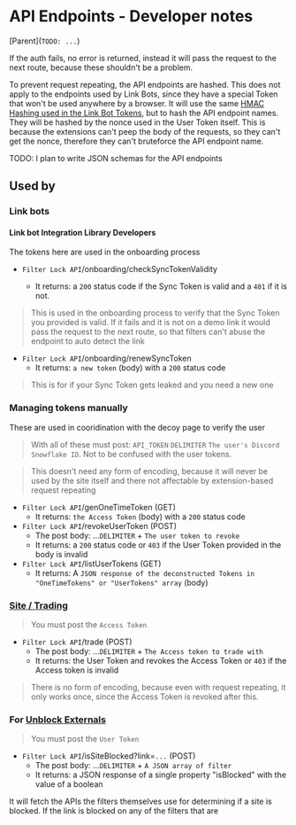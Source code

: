 # API Endpoints - Developer notes

\[Parent](`TODO: ...`)

If the auth fails, no error is returned, instead it will pass the request to the next route, because these shouldn't be a problem.

To prevent request repeating, the API endpoints are hashed. This does not apply to the endpoints used by Link Bots, since they have a special Token that won't be used anywhere by a browser. It will use the same [HMAC Hashing used in the Link Bot Tokens](../../for%20devs/standards/Link%20Bot%20Tokens.md#H), but to hash the API endpoint names. They will be hashed by the nonce used in the User Token itself. This is because the extensions can't peep the body of the requests, so they can't get the nonce, therefore they can't bruteforce the API endpoint name.

TODO: I plan to write JSON schemas for the API endpoints

## Used by

### Link bots

#### Link bot Integration Library Developers

The tokens here are used in the onboarding process

- `Filter Lock API`/onboarding/checkSyncTokenValidity

  - It returns: a `200` status code if the Sync Token is valid and a `401` if it is not.

> This is used in the onboarding process to verify that the Sync Token you provided is valid. If it fails and it is not on a demo link it would pass the request to the next route, so that filters can't abuse the endpoint to auto detect the link

- `Filter Lock API`/onboarding/renewSyncToken
  - It returns: `a new token` (body) with a `200` status code

> This is for if your Sync Token gets leaked and you need a new one

### Managing tokens manually

These are used in cooridination with the decoy page to verify the user

> With all of these must post: `API_TOKEN` `DELIMITER` `The user's Discord Snowflake ID`. Not to be confused with the user tokens.

> This doesn't need any form of encoding, because it will never be used by the site itself and there not affectable by extension-based request repeating

- `Filter Lock API`/genOneTimeToken (GET)
  - It returns: `the Access Token` (body) with a `200` status code
- `Filter Lock API`/revokeUserToken (POST)
  - The post body: ...`DELIMITER` + `The user token to revoke`
  - It returns: a `200` status code or `403` if the User Token provided in the body is invalid
- `Filter Lock API`/listUserTokens (GET)
  - It returns: A `JSON response of the deconstructed Tokens in "OneTimeTokens" or "UserTokens" array` (body)

### [Site / Trading](../standards/Filter%20Lock%20middleware%20functionality%20.md#When-using-the-Access-Token)

> You must post the `Access Token`

- `Filter Lock API`/trade (POST)
  - The post body: ...`DELIMITER` + `The Access token to trade with`
  - It returns: the User Token and revokes the Access Token or `403` if the Access token is invalid

> There is no form of encoding, because even with request repeating, it only works once, since the Access Token is revoked after this.

### For [Unblock Externals](../../modes/Unblock%20Externals.md)

> You must post the `User Token`

- `Filter Lock API`/isSiteBlocked?link=`...` (POST)
  - The post body: ...`DELIMITER` + `A JSON array of filter`
  - It returns: a JSON response of a single property "isBlocked" with the value of a boolean

It will fetch the APIs the filters themselves use for determining if a site is blocked. If the link is blocked on any of the filters that are
